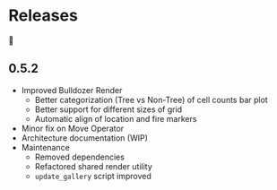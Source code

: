 # Releases

:drum:

## 0.5.2

+ Improved Bulldozer Render
  + Better categorization (Tree vs Non-Tree) of cell counts bar plot
  + Better support for different sizes of grid
  + Automatic align of location and fire markers
+ Minor fix on Move Operator
+ Architecture documentation (WIP)
+ Maintenance
  + Removed dependencies
  + Refactored shared render utility
  + `update_gallery` script improved
